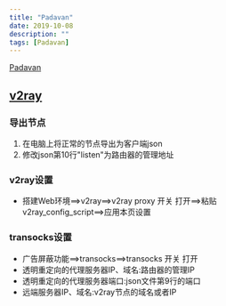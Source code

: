 ```yaml
---
title: "Padavan"
date: 2019-10-08
description: ""
tags: [Padavan]
---
```


[Padavan](https://www.right.com.cn/forum/thread-161324-1-1.html)
## [v2ray](https://sixu.life/padavan-v2ray.html)
### 导出节点
1. 在电脑上将正常的节点导出为客户端json
2. 修改json第10行"listen"为路由器的管理地址
### v2ray设置
- 搭建Web环境==>v2ray==>v2ray proxy 开关 打开==>粘贴v2ray_config_script==>应用本页设置
### transocks设置
- 广告屏蔽功能==>transocks==>transocks 开关 打开
- 透明重定向的代理服务器IP、域名:路由器的管理IP
- 透明重定向的代理服务器端口:json文件第9行的端口
- 远端服务器IP、域名:v2ray节点的域名或者IP
